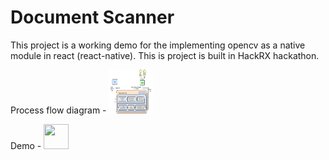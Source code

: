 # Document Scanner

This project is a working demo for the implementing opencv as a native module in react (react-native).
This is project is built in HackRX hackathon.

Process flow diagram -
<img src="dfd.png" width="70" height="70"/>

Demo -
<img src="Demo.gif" width="40" height="40" />
